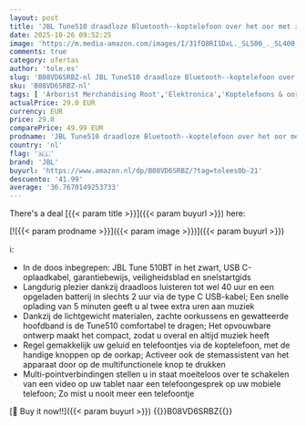 ```yaml
---
layout: post
title: 'JBL Tune510 draadloze Bluetooth--koptelefoon over het oor met zuiver basgeluid  headset met afstandsbediening en ingebouwde microfoon  in zwart'
date: 2025-10-26 09:52:25
image: 'https://m.media-amazon.com/images/I/31fQ8RI1DxL._SL500_._SL400_.jpg'
comments: true
category: ofertas
author: 'tole.es'
slug: 'B08VD6SRBZ-nl JBL Tune510 draadloze Bluetooth--koptelefoon over het oor...'
sku: 'B08VD6SRBZ-nl'
tags: [ 'Arborist Merchandising Root','Elektronica','Koptelefoons & oordopjes','Koptelefoons, oordopjes & accessoires','On-ear-koptelefoons','PC','Self Service','Special Features Stores','be0c145d-645e-47ab-b638-53e8112e3d67_0','be0c145d-645e-47ab-b638-53e8112e3d67_3901','jbl','🇳🇱', ]
actualPrice: 29.0 EUR
currency: EUR
price: 29.0
comparePrice: 49.99 EUR
prodname: 'JBL Tune510 draadloze Bluetooth--koptelefoon over het oor met zuiver basgeluid  headset met afstandsbediening en ingebouwde microfoon  in zwart'
country: 'nl'
flag: '🇳🇱'
brand: 'JBL'
buyurl: 'https://www.amazon.nl/dp/B08VD6SRBZ/?tag=tolees0b-21'
descuento: '41.99'
average: '36.7670149253733'
---
```


There's a deal [{{< param title >}}]({{< param buyurl >}})  here:

[![{{< param prodname >}}]({{< param image >}})]({{< param buyurl >}})

ℹ️:

- In de doos inbegrepen: JBL Tune 510BT in het zwart, USB C-oplaadkabel, garantiebewijs, veiligheidsblad en snelstartgids
- Langdurig plezier dankzij draadloos luisteren tot wel 40 uur en een opgeladen batterij in slechts 2 uur via de type C USB-kabel; Een snelle oplading van 5 minuten geeft u al twee extra uren aan muziek
- Dankzij de lichtgewicht materialen, zachte oorkussens en gewatteerde hoofdband is de Tune510 comfortabel te dragen; Het opvouwbare ontwerp maakt het compact, zodat u overal en altijd muziek heeft
- Regel gemakkelijk uw geluid en telefoontjes via de koptelefoon, met de handige knoppen op de oorkap; Activeer ook de stemassistent van het apparaat door op de multifunctionele knop te drukken
- Multi-pointverbindingen stellen u in staat moeiteloos over te schakelen van een video op uw tablet naar een telefoongesprek op uw mobiele telefoon; Zo mist u nooit meer een telefoontje

[🛒 Buy it now!!]({{< param buyurl >}})
{{<world>}}B08VD6SRBZ{{</world>}}

